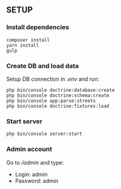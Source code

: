 ## SETUP

### Install dependencies
```
composer install 
yarn install 
gulp
```

### Create DB and load data

Setup DB connection in *.env* and run:

```
php bin/console doctrine:database:create
php bin/console doctrine:schema:create
php bin/console app:parse:streets
php bin/console doctrine:fixtures:load
```
### Start server
```
php bin/console server:start
```

### Admin account

Go to */admin* and type:

- Login: admin
- Password: admin